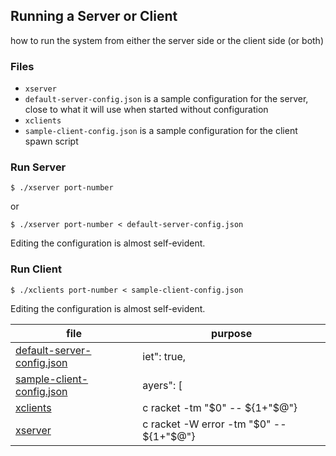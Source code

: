 ## Running a Server or Client 

how to run the system from either the server side or the client side (or both) 

### Files

- `xserver` 
- `default-server-config.json` is a sample configuration for the server, close to what it will use when started without configuration 
- `xclients`
- `sample-client-config.json` is a sample configuration for the client spawn script 

### Run Server

```
$ ./xserver port-number
```

or

```
$ ./xserver port-number < default-server-config.json
```

Editing the configuration is almost self-evident. 


### Run Client

```
$ ./xclients port-number < sample-client-config.json
```

Editing the configuration is almost self-evident. 

| file | purpose |
|--------------------- | ------- |
| [default-server-config.json](default-server-config.json) | iet": true, | 
| [sample-client-config.json](sample-client-config.json) | ayers": [ | 
| [xclients](xclients) | c racket -tm "$0" -- ${1+"$@"} | 
| [xserver](xserver) | c racket -W error -tm "$0" -- ${1+"$@"} | 
